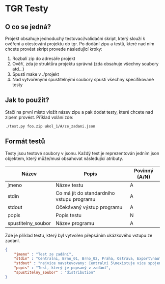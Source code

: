 # TGR Testy
## O co se jedná?
Projekt obsahuje jednoduchý testovací/validační skript, který slouží k ověření a otestování projektu do tgr. Po dodání zipu a testů, které nad ním chcete provést skript provede následující kroky:

1. Rozbalí zip do adresáře projekt
1. Ověří, zda je struktůra projektu správná (zda obsahuje všechny soubory atd...)
1. Spustí make v ./projekt
1. Nad vytvořenýmí spustitelnými soubory spustí všechny specifikované testy

## Jak to použít?
Stačí na první místo vložit název zipu a pak dodat testy, které chcete nad zipem provést. Příklad volání zde:

```
./test.py foo.zip ukol_1/A/ze_zadani.json
```
## Formát testů
Testy jsou textové soubory v jsonu. Každý test je reprezentován jedním json objektem, který může/musí obsahovat následující atributy.

| Název            |  Popis                                   | Povinný (A/N) |
|------------------|------------------------------------------|---------------|
|jmeno             |Název testu                               |      A        |
|stdin             |Co má jít do standardního vstupu programu |      A        |
|stdout            |Očekávaný výstup programu                 |      A        |
|popis             |Popis testu                               |      N        |
|spustitelny_soubor|Název programu                            |      A        |

Zde je příklad testu, který byl vytvořen přepsáním ukázkového vstupu ze zadání.
```json
{
    "jmeno" : "Test ze zadání",
    "stdin" : "Centralni, Brno_01, Brno_02, Praha, Ostrava, Export\nauto_01: Centralni > Brno_01 > Brno_02\nauto_02: Centralni > Ostrava > Centralni\nletadlo_01: Centralni > Export\nvlak_a: Praha > Centralni\nauto_03: Brno_01 > Brno_02",
    "stdout" : "nejvice navstevovany: Centralni 5\nexistuje vice spojeni: ano\nzbozi zpet do skladu:ano",
    "popis" : "Test, který je popsaný v zadání",
    "spustitelny_soubor" : "distribution"
}
```